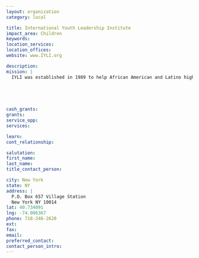 ```yaml
---
layout: organization
category: local

title: International Youth Leadership Institute
impact_area: Children
keywords: 
location_services: 
location_offices: 
website: www.IYLI.org

description: 
mission: |
  IYLI was established in 1989 to help African American and Latino high school students develop the ability to apply a global perspective to community and individual challenges. IYLI sponsors school-year programs for New York City high school students, and summer overseas study programs for students nationwide.

  

  

cash_grants: 
grants: 
service_opp: 
services: 

learn: 
cont_relationship: 

salutation: 
first_name: 
last_name: 
title_contact_person: 

city: New York
state: NY
address: |
  P.O. Box 657 Village Station    
  New York NY 10014
lat: 40.734091
lng: -74.006367
phone: 718-246-2620
ext: 
fax: 
email: 
preferred_contact: 
contact_person_intro: 
---
```

